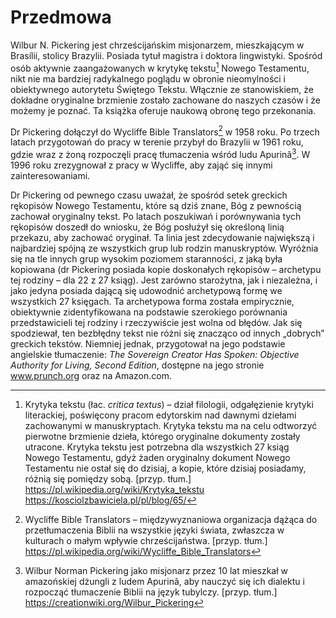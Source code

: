 # Przedmowa
Wilbur N. Pickering jest chrześcijańskim misjonarzem, mieszkającym w Brasílii, stolicy Brazylii.
Posiada tytuł magistra i doktora lingwistyki. Spośród osób aktywnie zaangażowanych w krytykę tekstu[^1] Nowego Testamentu, nikt nie ma bardziej radykalnego poglądu w obronie nieomylności i obiektywnego autorytetu Świętego Tekstu. Włącznie ze stanowiskiem, że dokładne oryginalne brzmienie zostało zachowane do naszych czasów i że możemy je poznać. Ta książka oferuje naukową obronę tego przekonania.

Dr Pickering dołączył do Wycliffe Bible Translators[^2] w 1958 roku. Po trzech latach przygotowań do pracy w terenie przybył do Brazylii w 1961 roku, gdzie wraz z żoną rozpoczęli pracę tłumaczenia wśród ludu Apurinã[^3]. W 1996 roku zrezygnował z pracy w Wycliffe, aby zająć się innymi zainteresowaniami.

Dr Pickering od pewnego czasu uważał, że spośród setek greckich rękopisów Nowego Testamentu, które są dziś znane, Bóg z pewnością zachował oryginalny tekst. Po latach poszukiwań i porównywania tych rękopisów doszedł do wniosku, że Bóg posłużył się określoną linią przekazu, aby zachować oryginał. Ta linia jest zdecydowanie największą i najbardziej spójną ze wszystkich grup lub rodzin manuskryptów. Wyróżnia się na tle innych grup wysokim poziomem staranności, z jaką była kopiowana (dr Pickering posiada kopie doskonałych rękopisów – archetypu tej rodziny – dla 22 z 27 ksiąg). Jest zarówno starożytna, jak i niezależna, i jako jedyna posiada dającą się udowodnić archetypową formę we wszystkich 27 księgach. Ta archetypowa forma została empirycznie, obiektywnie zidentyfikowana na podstawie szerokiego porównania przedstawicieli tej rodziny i rzeczywiście jest wolna od błędów. Jak się spodziewał, ten bezbłędny tekst nie różni się znacząco od innych „dobrych” greckich tekstów. Niemniej jednak, przygotował na jego podstawie angielskie tłumaczenie: _The Sovereign Creator Has Spoken: Objective Authority for Living, Second Edition_, dostępne na jego stronie www.prunch.org oraz na Amazon.com.

[^1]: Krytyka tekstu (łac. _critica textus_) – dział filologii, odgałęzienie krytyki literackiej, poświęcony pracom edytorskim nad dawnymi dziełami zachowanymi w manuskryptach.
Krytyka tekstu ma na celu odtworzyć pierwotne brzmienie dzieła, którego oryginalne dokumenty zostały utracone. Krytyka tekstu jest potrzebna dla wszystkich 27 ksiąg Nowego Testamentu, gdyż żaden oryginalny dokument Nowego Testamentu nie ostał się do dzisiaj, a kopie, które dzisiaj posiadamy, różnią się pomiędzy sobą. [przyp. tłum.]  
https://pl.wikipedia.org/wiki/Krytyka_tekstu  
https://kosciolzbawiciela.pl/pl/blog/65/


[^2]: Wycliffe Bible Translators – międzywyznaniowa organizacja dążąca do przetłumaczenia Biblii na wszystkie języki świata, zwłaszcza w kulturach o małym wpływie chrześcijaństwa. [przyp. tłum.]  
https://pl.wikipedia.org/wiki/Wycliffe_Bible_Translators

[^3]: Wilbur Norman Pickering jako misjonarz przez 10 lat mieszkał w amazońskiej dżungli z ludem Apurinã, aby nauczyć się ich dialektu i rozpocząć tłumaczenie Biblii na język tubylczy. [przyp. tłum.]  
https://creationwiki.org/Wilbur_Pickering